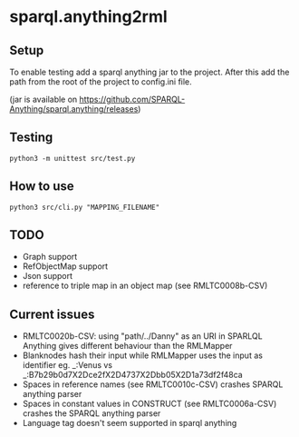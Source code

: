 # sparql.anything2rml

## Setup
To enable testing add a sparql anything jar to the project.
After this add the path from the root of the project to config.ini file.

(jar is available on https://github.com/SPARQL-Anything/sparql.anything/releases)

## Testing
    python3 -m unittest src/test.py 

## How to use

    python3 src/cli.py "MAPPING_FILENAME"

## TODO

- Graph support
- RefObjectMap support
- Json support
- reference to triple map in an object map (see RMLTC0008b-CSV)

## Current issues

- RMLTC0020b-CSV: using "path/../Danny" as an URI in SPARLQL Anything gives different behaviour than the RMLMapper
- Blanknodes hash their input while RMLMapper uses the input as identifier eg. _:Venus vs _:B7b29b0d7X2Dce2fX2D4737X2Dbb05X2D1a73df2f48ca
- Spaces in reference names (see RMLTC0010c-CSV) crashes SPARQL anything parser
- Spaces in constant values in CONSTRUCT (see RMLTC0006a-CSV) crashes the SPARQL anything parser 
- Language tag doesn't seem supported in sparql anything
